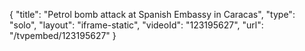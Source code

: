 {
    "title": "Petrol bomb attack at Spanish Embassy in Caracas",
    "type": "solo",
    "layout": "iframe-static",
    "videoId": "123195627",
    "url": "\/tvpembed\/123195627"
}